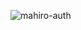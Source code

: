 ![mahiro-auth](https://socialify.git.ci/NiuexDev/mahiro-auth/image?custom_description=%E5%9F%BA%E4%BA%8ETypescipt%2C+Vue%E7%9A%84%E5%85%A8%E6%96%B0Minecraft%E9%AA%8C%E8%AF%81%E6%9C%8D%E5%8A%A1&description=1&font=Raleway&forks=1&issues=1&logo=https%3A%2F%2Fraw.githubusercontent.com%2FNiuexDev%2Fmahiro-auth%2F06a0added7f3d85d11e4abc04f0d4523129f53c4%2Fassets%2Flogo.png&name=1&pattern=Plus&pulls=1&stargazers=1&theme=Light)

